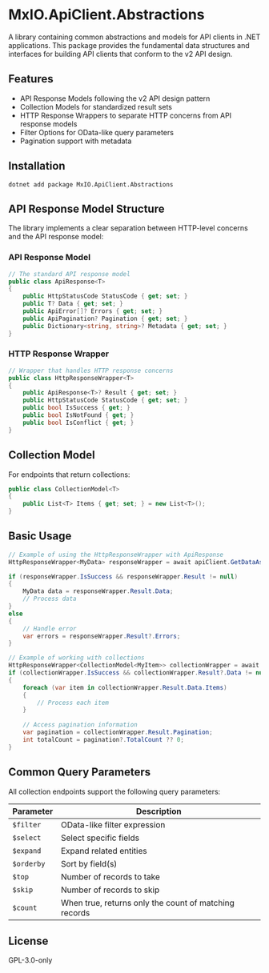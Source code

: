# MxIO.ApiClient.Abstractions

A library containing common abstractions and models for API clients in .NET applications. This package provides the fundamental data structures and interfaces for building API clients that conform to the v2 API design.

## Features

- API Response Models following the v2 API design pattern
- Collection Models for standardized result sets
- HTTP Response Wrappers to separate HTTP concerns from API response models
- Filter Options for OData-like query parameters
- Pagination support with metadata

## Installation

```
dotnet add package MxIO.ApiClient.Abstractions
```

## API Response Model Structure

The library implements a clear separation between HTTP-level concerns and the API response model:

### API Response Model

```csharp
// The standard API response model
public class ApiResponse<T>
{
    public HttpStatusCode StatusCode { get; set; }
    public T? Data { get; set; }
    public ApiError[]? Errors { get; set; }
    public ApiPagination? Pagination { get; set; }
    public Dictionary<string, string>? Metadata { get; set; }
}
```

### HTTP Response Wrapper

```csharp
// Wrapper that handles HTTP response concerns
public class HttpResponseWrapper<T>
{
    public ApiResponse<T>? Result { get; set; }
    public HttpStatusCode StatusCode { get; set; }
    public bool IsSuccess { get; }
    public bool IsNotFound { get; }
    public bool IsConflict { get; }
}
```

## Collection Model

For endpoints that return collections:

```csharp
public class CollectionModel<T>
{
    public List<T> Items { get; set; } = new List<T>();
}
```

## Basic Usage

```csharp
// Example of using the HttpResponseWrapper with ApiResponse
HttpResponseWrapper<MyData> responseWrapper = await apiClient.GetDataAsync();

if (responseWrapper.IsSuccess && responseWrapper.Result != null)
{
    MyData data = responseWrapper.Result.Data;
    // Process data
}
else
{
    // Handle error
    var errors = responseWrapper.Result?.Errors;
}

// Example of working with collections
HttpResponseWrapper<CollectionModel<MyItem>> collectionWrapper = await apiClient.GetCollectionAsync();
if (collectionWrapper.IsSuccess && collectionWrapper.Result?.Data != null)
{
    foreach (var item in collectionWrapper.Result.Data.Items)
    {
        // Process each item
    }
    
    // Access pagination information
    var pagination = collectionWrapper.Result.Pagination;
    int totalCount = pagination?.TotalCount ?? 0;
}
```

## Common Query Parameters

All collection endpoints support the following query parameters:

| Parameter  | Description                                           |
| ---------- | ----------------------------------------------------- |
| `$filter`  | OData-like filter expression                          |
| `$select`  | Select specific fields                                |
| `$expand`  | Expand related entities                               |
| `$orderby` | Sort by field(s)                                      |
| `$top`     | Number of records to take                             |
| `$skip`    | Number of records to skip                             |
| `$count`   | When true, returns only the count of matching records |

## License

GPL-3.0-only